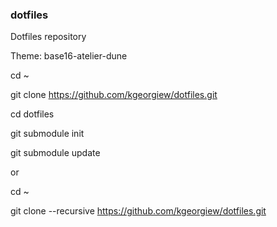 ### dotfiles
Dotfiles repository

Theme: base16-atelier-dune

cd ~

git clone https://github.com/kgeorgiew/dotfiles.git

cd dotfiles

git submodule init

git submodule update


or

cd ~

git clone --recursive https://github.com/kgeorgiew/dotfiles.git
